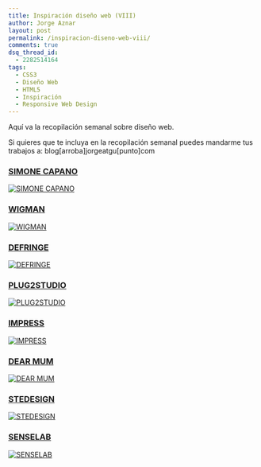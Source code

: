 ```yaml
---
title: Inspiración diseño web (VIII)
author: Jorge Aznar
layout: post
permalink: /inspiracion-diseno-web-viii/
comments: true
dsq_thread_id:
  - 2282514164
tags:
  - CSS3
  - Diseño Web
  - HTML5
  - Inspiración
  - Responsive Web Design
---
```

Aquí va la recopilación semanal sobre diseño web.

<!--more-->

Si quieres que te incluya en la recopilación semanal puedes mandarme tus trabajos a: blog[arroba]jorgeatgu[punto]com


### <a href="http://www.simonecapano.com/" target="_blank">SIMONE CAPANO</a>



<a href="http://www.simonecapano.com/" target="_blank"><img src="http://jorgeatgu.com/blog/img/2013/06/simone-capano-1024x576.png" alt="SIMONE CAPANO" /></a>


### <a href="http://www.le-wigwam.com/#!/bienvenue" target="_blank">WIGMAN</a>



<a href="http://www.le-wigwam.com/#!/bienvenue" target="_blank"><img src="http://jorgeatgu.com/blog/img/2013/06/wigman-1024x576.png" alt="WIGMAN" /></a>


### <a href="http://www.defringe.com/" target="_blank">DEFRINGE</a>



<a href="http://www.defringe.com/" target="_blank"><img src="http://jorgeatgu.com/blog/img/2013/06/defringe-1024x576.png" alt="DEFRINGE" /></a>


### <a href="http://plug2studio.com/" target="_blank">PLUG2STUDIO</a>



<a href="http://plug2studio.com/" target="_blank"><img src="http://jorgeatgu.com/blog/img/2013/06/plug2studio-1024x576.png" alt="PLUG2STUDIO" /></a>


### <a href="http://doyouimpress.com/" target="_blank">IMPRESS</a>



<a href="http://doyouimpress.com/" target="_blank"><img src="http://jorgeatgu.com/blog/img/2013/06/impress-1024x576.png" alt="IMPRESS" /></a>


### <a href="http://www.dearmum.org/" target="_blank">DEAR MUM</a>



<a href="http://www.dearmum.org/" target="_blank"><img src="http://jorgeatgu.com/blog/img/2013/06/dear-mum-1024x576.png" alt="DEAR MUM" /></a>


### <a href="http://www.stedesign.com/" target="_blank">STEDESIGN</a>



<a href="http://www.stedesign.com/" target="_blank"><img src="http://jorgeatgu.com/blog/img/2013/06/stedesign-1024x576.png" alt="STEDESIGN" /></a>


### <a href="http://www.senseslab.com/" target="_blank">SENSELAB</a>



<a href="http://www.senseslab.com/" target="_blank"><img src="http://jorgeatgu.com/blog/img/2013/06/senseslab-1024x576.png" alt="SENSELAB" /></a>